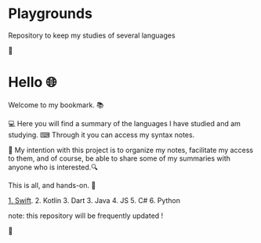 # Playgrounds
Repository to keep my studies of several languages

🌟

# Hello 🌐

Welcome to my bookmark. 📚

💻 Here you will find a summary of the languages I have studied and am studying.
⌨ Through it you can access my syntax notes.

💾 My intention with this project is to organize my notes, facilitate my access to them, and of course, be able to share some of my summaries with anyone who is interested.🔍

This is all, and hands-on. 🏁

<a href="https://github.com/MariliseMorona/Playgrounds/swift" target="blank" alt="Link de acesso aos conteúdos sobre Swift">1. Swift</a>.
2. Kotlin
3. Dart
3. Java
4. JS
5. C#
6. Python

note: this repository will be frequently updated !

🌟